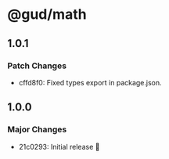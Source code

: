 # @gud/math

## 1.0.1

### Patch Changes

- cffd8f0: Fixed types export in package.json.

## 1.0.0

### Major Changes

- 21c0293: Initial release 🚀
